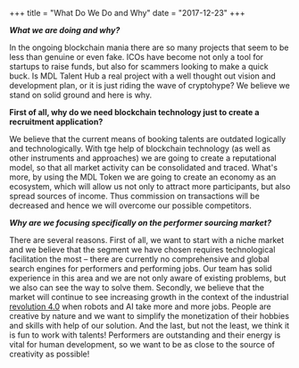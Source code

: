 +++
title = "What Do We Do and Why"
date = "2017-12-23"
+++

***What we are doing and why?***

In the ongoing blockchain mania there are so many projects that seem to be less than genuine or even fake. ICOs have become not only a tool for startups to raise funds, but also for scammers looking to make a quick buck. Is MDL Talent Hub a real project with a well thought out vision and development plan, or it is just riding the wave of cryptohype? We believe we stand on solid ground and here is why. 

**First of all, why do we need blockchain technology just to create a recruitment application?** 

We believe that the current means of booking talents are outdated logically and technologically. With tge help of blockchain technology (as well as other instruments and approaches) we are going to create a reputational model, so that all market activity can be consolidated and traced. What's more, by using the MDL Token we are going to create an economy as an ecosystem, which will allow us not only to attract more participants, but also spread sources of income. Thus commission on transactions will be decreased and hence we will overcome our possible competitors. 

***Why are we focusing specifically on the performer sourcing market?***

There are several reasons.  First of all, we want to start with a niche market and we believe that the segment we have chosen requires technological facilitation the most – there are currently no comprehensive and global search engines for performers and performing jobs. Our team has solid experience in this area and we are not only aware of existing problems, but we also can see the way to solve them. 
Secondly, we believe that the market will continue to see increasing growth in the context of the industrial <a href="https://en.wikipedia.org/wiki/Industry_4.0">revolution 4.0</a> when robots and AI take more and more jobs. People are creative by nature and we want to simplify the monetization of their hobbies and skills with help of our solution. 
And the last, but not the least, we think it is fun to work with talents! Performers are outstanding and their energy is vital for human development, so we want to be as close to the source of creativity as possible!
